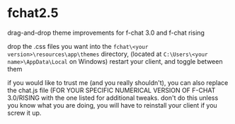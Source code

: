 # fchat2.5

drag-and-drop theme improvements for f-chat 3.0 and f-chat rising

drop the .css files you want into the `fchat\<your version>\resources\app\themes` directory, (located at `C:\Users\<your name>\AppData\Local` on Windows) restart your client, and toggle between them

if you would like to trust me (and you really shouldn't), you can also replace the chat.js file (FOR YOUR SPECIFIC NUMERICAL VERSION OF F-CHAT 3.0/RISING with the one listed for additional tweaks. don't do this unless you know what you are doing, you will have to reinstall your client if you screw it up.